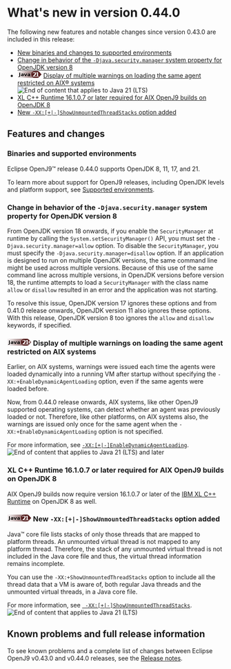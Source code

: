 <!--
* Copyright (c) 2017, 2024 IBM Corp. and others
*
* This program and the accompanying materials are made
* available under the terms of the Eclipse Public License 2.0
* which accompanies this distribution and is available at
* https://www.eclipse.org/legal/epl-2.0/ or the Apache
* License, Version 2.0 which accompanies this distribution and
* is available at https://www.apache.org/licenses/LICENSE-2.0.
*
* This Source Code may also be made available under the
* following Secondary Licenses when the conditions for such
* availability set forth in the Eclipse Public License, v. 2.0
* are satisfied: GNU General Public License, version 2 with
* the GNU Classpath Exception [1] and GNU General Public
* License, version 2 with the OpenJDK Assembly Exception [2].
*
* [1] https://www.gnu.org/software/classpath/license.html
* [2] https://openjdk.org/legal/assembly-exception.html
*
* SPDX-License-Identifier: EPL-2.0 OR Apache-2.0 OR GPL-2.0-only WITH Classpath-exception-2.0 OR GPL-2.0-only WITH OpenJDK-assembly-exception-1.0
-->

# What's new in version 0.44.0

The following new features and notable changes since version 0.43.0 are included in this release:

- [New binaries and changes to supported environments](#binaries-and-supported-environments)
- [Change in behavior of the `-Djava.security.manager` system property for OpenJDK version 8](#change-in-behavior-of-the-djavasecuritymanager-system-property-for-openjdk-version-8)
- ![Start of content that applies to Java 21 (LTS)](cr/java21.png) [Display of multiple warnings on loading the same agent restricted on AIX&reg; systems](#display-of-multiple-warnings-on-loading-the-same-agent-restricted-on-aix-systems) ![End of content that applies to Java 21 (LTS)](cr/java_close_lts.png)
- [XL C++ Runtime 16.1.0.7 or later required for AIX OpenJ9 builds on OpenJDK 8](#xl-c-runtime-16107-or-later-required-for-aix-openj9-builds-on-openjdk-8)
- [New `-XX:[+|-]ShowUnmountedThreadStacks` option added](#new-xx-showunmountedthreadstacks-option-added)

## Features and changes

### Binaries and supported environments

Eclipse OpenJ9&trade; release 0.44.0 supports OpenJDK 8, 11, 17, and 21.

To learn more about support for OpenJ9 releases, including OpenJDK levels and platform support, see [Supported environments](openj9_support.md).

### Change in behavior of the `-Djava.security.manager` system property for OpenJDK version 8

From OpenJDK version 18 onwards, if you enable the `SecurityManager` at runtime by calling the `System.setSecurityManager()` API, you must set the `-Djava.security.manager=allow` option. To disable the `SecurityManager`, you must specify the `-Djava.security.manager=disallow` option. If an application is designed to run on multiple OpenJDK versions, the same command line might be used across multiple versions. Because of this use of the same command line across multiple versions, in OpenJDK versions before version 18, the runtime attempts to load a `SecurityManager` with the class name `allow` or `disallow` resulted in an error and the application was not starting.

To resolve this issue, OpenJDK version 17 ignores these options and from 0.41.0 release onwards, OpenJDK version 11 also ignores these options. With this release, OpenJDK version 8 too ignores the `allow` and `disallow` keywords, if specified.

### ![Start of content that applies to Java 21 (LTS) and later](cr/java21plus.png) Display of multiple warnings on loading the same agent restricted on AIX systems

Earlier, on AIX systems, warnings were issued each time the agents were loaded dynamically into a running VM after startup without specifying the `-XX:+EnableDynamicAgentLoading` option, even if the same agents were loaded before.

Now, from 0.44.0 release onwards, AIX systems, like other OpenJ9 supported operating systems, can detect whether an agent was previously loaded or not. Therefore, like other platforms, on AIX systems also, the warnings are issued only once for the same agent when the `-XX:+EnableDynamicAgentLoading` option is not specified.

For more information, see [`-XX:[+|-]EnableDynamicAgentLoading`](xxenabledynamicagentloading.md). ![End of content that applies to Java 21 (LTS) and later](cr/java_close_lts.png)

### XL C++ Runtime 16.1.0.7 or later required for AIX OpenJ9 builds on OpenJDK 8

AIX OpenJ9 builds now require version 16.1.0.7 or later of the [IBM XL C++ Runtime](https://www.ibm.com/support/pages/fix-list-xl-cc-runtime-aix#161X) on OpenJDK 8 as well.

### ![Start of content that applies to Java 21 (LTS)](cr/java21.png) New `-XX:[+|-]ShowUnmountedThreadStacks` option added

Java&trade; core file lists stacks of only those threads that are mapped to platform threads. An unmounted virtual thread is not mapped to any platform thread. Therefore, the stack of any unmounted virtual thread is not included in the Java core file and thus, the virtual thread information remains incomplete.

You can use the `-XX:+ShowUnmountedThreadStacks` option to include all the thread data that a VM is aware of, both regular Java threads and the unmounted virtual threads, in a Java core file.

For more information, see [` -XX:[+|-]ShowUnmountedThreadStacks`](xxshowunmountedthreadstacks.md). ![End of content that applies to Java 21 (LTS)](cr/java_close_lts.png)

## Known problems and full release information

To see known problems and a complete list of changes between Eclipse OpenJ9 v0.43.0 and v0.44.0 releases, see the [Release notes](https://github.com/eclipse-openj9/openj9/blob/master/doc/release-notes/0.44/0.44.md).

<!-- ==== END OF TOPIC ==== version0.44.md ==== -->
